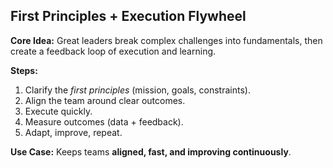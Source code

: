 ## First Principles + Execution Flywheel

**Core Idea:** Great leaders break complex challenges into fundamentals, then create a feedback loop of execution and learning.

**Steps:**

1. Clarify the _first principles_ (mission, goals, constraints).
2. Align the team around clear outcomes.
3. Execute quickly.
4. Measure outcomes (data + feedback).
5. Adapt, improve, repeat.

**Use Case:** Keeps teams **aligned, fast, and improving continuously**.
